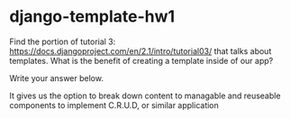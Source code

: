 # django-template-hw1

Find the portion of tutorial 3: https://docs.djangoproject.com/en/2.1/intro/tutorial03/ that talks about templates. What is the benefit of creating a template inside of our app?

Write your answer below.


It gives us the option to break down content to managable and reuseable components to implement C.R.U.D, or similar application
